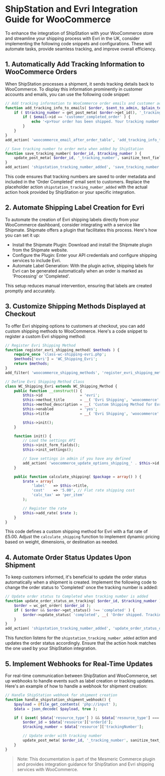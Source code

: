 # ShipStation and Evri Integration Guide for WooCommerce

To enhance the integration of ShipStation with your WooCommerce store and streamline your shipping process with Evri in the UK, consider implementing the following code snippets and configurations. These will automate tasks, provide seamless tracking, and improve overall efficiency.

## 1. Automatically Add Tracking Information to WooCommerce Orders

When ShipStation processes a shipment, it sends tracking details back to WooCommerce. To display this information prominently in customer accounts and emails, you can use the following code snippet:

```php
// Add tracking information to WooCommerce order emails and customer account
function add_tracking_info_to_emails( $order, $sent_to_admin, $plain_text, $email ) {
    if ( $tracking_number = get_post_meta( $order->get_id(), '_tracking_number', true ) ) {
        if ( $email->id == 'customer_completed_order' ) {
            echo '<p>Your order has been shipped. Your tracking number is: ' . esc_html( $tracking_number ) . '.</p>';
        }
    }
}
add_action( 'woocommerce_email_after_order_table', 'add_tracking_info_to_emails', 20, 4 );

// Save tracking number to order meta when added by ShipStation
function save_tracking_number( $order_id, $tracking_number ) {
    update_post_meta( $order_id, '_tracking_number', sanitize_text_field( $tracking_number ) );
}
add_action( 'shipstation_tracking_number_added', 'save_tracking_number', 10, 2 );
```

This code ensures that tracking numbers are saved to order metadata and included in the 'Order Completed' email sent to customers. Replace the placeholder action `shipstation_tracking_number_added` with the actual action hook provided by ShipStation or your specific integration.

## 2. Automate Shipping Label Creation for Evri

To automate the creation of Evri shipping labels directly from your WooCommerce dashboard, consider integrating with a service like Shipmate. Shipmate offers a plugin that facilitates this process. Here's how you can set it up:

* Install the Shipmate Plugin: Download and install the Shipmate plugin from the Shipmate website.
* Configure the Plugin: Enter your API credentials and configure shipping services to include Evri.
* Automate Label Generation: With the plugin active, shipping labels for Evri can be generated automatically when an order is marked as 'Processing' or 'Completed'.

This setup reduces manual intervention, ensuring that labels are created promptly and accurately.

## 3. Customize Shipping Methods Displayed at Checkout

To offer Evri shipping options to customers at checkout, you can add custom shipping methods to WooCommerce. Here's a code snippet to register a custom Evri shipping method:

```php
// Register Evri Shipping Method
function register_evri_shipping_method( $methods ) {
    require_once 'class-wc-shipping-evri.php';
    $methods['evri'] = 'WC_Shipping_Evri';
    return $methods;
}
add_filter( 'woocommerce_shipping_methods', 'register_evri_shipping_method' );

// Define Evri Shipping Method Class
class WC_Shipping_Evri extends WC_Shipping_Method {
    public function __construct() {
        $this->id                 = 'evri';
        $this->method_title       = __( 'Evri Shipping', 'woocommerce' );
        $this->method_description = __( 'Custom Shipping Method for Evri', 'woocommerce' );
        $this->enabled            = 'yes';
        $this->title              = __( 'Evri Shipping', 'woocommerce' );

        $this->init();
    }

    function init() {
        // Load the settings API
        $this->init_form_fields();
        $this->init_settings();

        // Save settings in admin if you have any defined
        add_action( 'woocommerce_update_options_shipping_' . $this->id, array( $this, 'process_admin_options' ) );
    }

    public function calculate_shipping( $package = array() ) {
        $rate = array(
            'label'   => $this->title,
            'cost'    => '5.00', // Flat rate shipping cost
            'calc_tax' => 'per_item'
        );

        // Register the rate
        $this->add_rate( $rate );
    }
}
```

This code defines a custom shipping method for Evri with a flat rate of £5.00. Adjust the `calculate_shipping` function to implement dynamic pricing based on weight, dimensions, or destination as needed.

## 4. Automate Order Status Updates Upon Shipment

To keep customers informed, it's beneficial to update the order status automatically when a shipment is created. Implement the following code to change the order status to 'Completed' once the tracking number is added:

```php
// Update order status to Completed when tracking number is added
function update_order_status_on_tracking( $order_id, $tracking_number ) {
    $order = wc_get_order( $order_id );
    if ( $order && $order->get_status() !== 'completed' ) {
        $order->update_status( 'completed', __( 'Order shipped. Tracking number: ' . $tracking_number, 'woocommerce' ) );
    }
}
add_action( 'shipstation_tracking_number_added', 'update_order_status_on_tracking', 10, 2 );
```

This function listens for the `shipstation_tracking_number_added` action and updates the order status accordingly. Ensure that the action hook matches the one used by your ShipStation integration.

## 5. Implement Webhooks for Real-Time Updates

For real-time communication between ShipStation and WooCommerce, set up webhooks to handle events such as label creation or tracking updates. Here's an example of how to handle a webhook for shipment creation:

```php
// Handle ShipStation webhook for shipment creation
function handle_shipstation_shipment_webhook() {
    $payload = @file_get_contents( 'php://input' );
    $data = json_decode( $payload, true );

    if ( isset( $data['resource_type'] ) && $data['resource_type'] === 'SHIP_NOTIFY' ) {
        $order_id = $data['resource']['orderId'];
        $tracking_number = $data['resource']['trackingNumber'];

        // Update order with tracking number
        update_post_meta( $order_id, '_tracking_number', sanitize_text_field( $tracking_number ) );
    }
}
```

> Note: This documentation is part of the Mesmeric Commerce plugin and provides integration guidance for ShipStation and Evri shipping services with WooCommerce.
